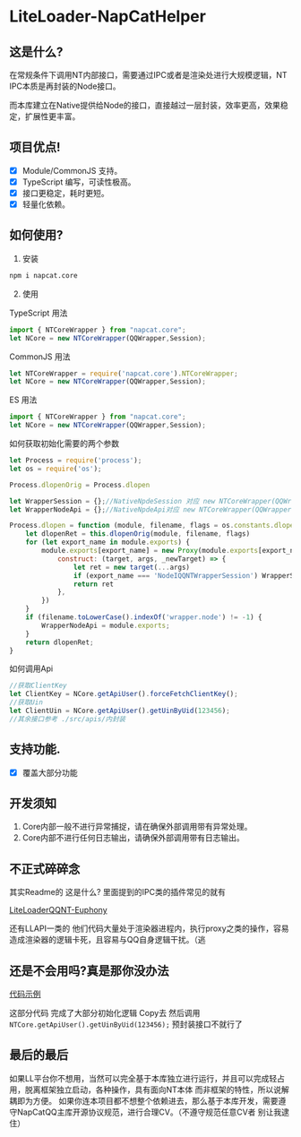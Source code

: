 # LiteLoader-NapCatHelper
## 这是什么?
在常规条件下调用NT内部接口，需要通过IPC或者是渲染处进行大规模逻辑，NT IPC本质是再封装的Node接口。

而本库建立在Native提供给Node的接口，直接越过一层封装，效率更高，效果稳定，扩展性更丰富。
## 项目优点!
- [x] Module/CommonJS 支持。
- [x] TypeScript 编写，可读性极高。
- [x] 接口更稳定，耗时更短。
- [x] 轻量化依赖。

## 如何使用?
1. 安装
```bash
npm i napcat.core
```
2. 使用

TypeScript 用法
```typescript
import { NTCoreWrapper } from "napcat.core";
let NCore = new NTCoreWrapper(QQWrapper,Session);
```

CommonJS 用法
```javascript
let NTCoreWrapper = require('napcat.core').NTCoreWrapper;
let NCore = new NTCoreWrapper(QQWrapper,Session);
```

ES 用法
```javascript
import { NTCoreWrapper } from "napcat.core";
let NCore = new NTCoreWrapper(QQWrapper,Session);
```

如何获取初始化需要的两个参数
```javascript
let Process = require('process');
let os = require('os');

Process.dlopenOrig = Process.dlopen

let WrapperSession = {};//NativeNpdeSession 对应 new NTCoreWrapper(QQWrapper,Session);的Session
let WrapperNodeApi = {};//NativeNpdeApi对应 new NTCoreWrapper(QQWrapper,Session);的QQWrapper

Process.dlopen = function (module, filename, flags = os.constants.dlopen.RTLD_LAZY) {
    let dlopenRet = this.dlopenOrig(module, filename, flags)
    for (let export_name in module.exports) {
        module.exports[export_name] = new Proxy(module.exports[export_name], {
            construct: (target, args, _newTarget) => {
                let ret = new target(...args)
                if (export_name === 'NodeIQQNTWrapperSession') WrapperSession = ret
                return ret
            },
        })
    }
    if (filename.toLowerCase().indexOf('wrapper.node') != -1) {
        WrapperNodeApi = module.exports;
    }
    return dlopenRet;
}
```

如何调用Api
```javascript
//获取ClientKey
let ClientKey = NCore.getApiUser().forceFetchClientKey();
//获取Uin
let ClientUin = NCore.getApiUser().getUinByUid(123456);
//其余接口参考 ./src/apis/内封装
```

## 支持功能.
- [x] 覆盖大部分功能

## 开发须知
1. Core内部一般不进行异常捕捉，请在确保外部调用带有异常处理。
2. Core内部不进行任何日志输出，请确保外部调用带有日志输出。

## 不正式碎碎念
其实Readme的 这是什么? 里面提到的IPC类的插件常见的就有

[LiteLoaderQQNT-Euphony](https://github.com/xtaw/LiteLoaderQQNT-Euphony)

还有LLAPI一类的 他们代码大量处于渲染器进程内，执行proxy之类的操作，容易造成渲染器的逻辑卡死，且容易与QQ自身逻辑干扰。（逃

## 还是不会用吗?真是那你没办法
[代码示例](https://github.com/NapNeko/LiteLoader-NapCatExample)

这部分代码 完成了大部分初始化逻辑 Copy去 然后调用 `NTCore.getApiUser().getUinByUid(123456);` 预封装接口不就行了

## 最后的最后
如果LL平台你不想用，当然可以完全基于本库独立进行运行，并且可以完成轻占用，脱离框架独立启动，各种操作，具有面向NT本体 而非框架的特性，所以说解耦即为方便。
如果你连本项目都不想整个依赖进去，那么基于本库开发，需要遵守NapCatQQ主库开源协议规范，进行合理CV。（不遵守规范任意CV者 别让我逮住）